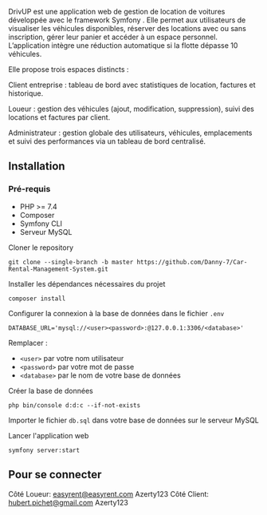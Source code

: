 DrivUP est une application web de gestion de location de voitures développée avec le framework Symfony . Elle permet aux utilisateurs de visualiser les véhicules disponibles, réserver des locations avec ou sans inscription, gérer leur panier et accéder à un espace personnel. L’application intègre une réduction automatique si la flotte dépasse 10 véhicules.

Elle propose trois espaces distincts :

Client entreprise : tableau de bord avec statistiques de location, factures et historique.

Loueur : gestion des véhicules (ajout, modification, suppression), suivi des locations et factures par client.

Administrateur : gestion globale des utilisateurs, véhicules, emplacements et suivi des performances via un tableau de bord centralisé.

## Installation

### Pré-requis

- PHP >= 7.4
- Composer
- Symfony CLI
- Serveur MySQL

Cloner le repository

```
git clone --single-branch -b master https://github.com/Danny-7/Car-Rental-Management-System.git
```

Installer les dépendances nécessaires du projet

```
composer install
```

Configurer la connexion à la base de données dans le fichier `.env`

```
DATABASE_URL='mysql://<user><password>:@127.0.0.1:3306/<database>'
```

Remplacer :

- `<user>` par votre nom utilisateur
- `<password>` par votre mot de passe
- `<database>` par le nom de votre base de données

Créer la base de données

```
php bin/console d:d:c --if-not-exists
```

Importer le fichier `db.sql` dans votre base de données sur le serveur MySQL

Lancer l'application web

```
symfony server:start
```
## Pour se connecter
Côté Loueur: easyrent@easyrent.com
             Azerty123
Côté Client: hubert.pichet@gmail.com
            Azerty123




